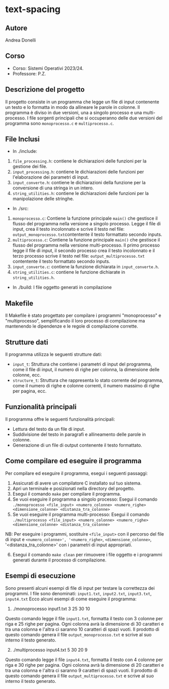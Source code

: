 # text-spacing

## Autore 
Andrea Donelli 

## Corso 
- Corso: Sistemi Operativi 2023/24.
- Professore: P.Z.

## Descrizione del progetto

Il progetto consiste in un programma che legge un file di input contenente un testo e lo formatta in modo da allineare le parole in colonne. 
Il programma è diviso in due versioni, una a singolo processo e una multi-processo. I file sorgenti principali che si occuperanno delle due versioni del programma sono `monoprocesso.c` e `multiprocesso.c`.

## File Inclusi

- In ./include:
1. `file_processing.h`: contiene le dichiarazioni delle funzioni per la gestione dei file.
2. `input_processing.h`: contiene le dichiarazioni delle funzioni per l'elaborazione dei parametri di input.
3. `input_converte.h`: contiene le dichiarazioni della funzione per la conversione di una stringa in un intero.
4. `string_utilities.h`:  contiene le dichiarazioni delle funzioni per la manipolazione delle stringhe.

- In ./src:
1. `monoprocesso.c`: Contiene la funzione principale `main()` che gestisce il flusso del programma nella versione a singolo processo. Legge il file di input, crea il testo incolonnato e scrive il testo nel file: `output_monoprocesso.txt`contentente il testo formattato secondo inputs.
2. `multiprocesso.c`: Contiene la funzione principale `main()` che gestisce il flusso del programma nella versione multi-processo. Il primo processo legge il file di input, il secondo processo crea il testo incolonnato e il terzo processo scrive il testo nel file: `output_multiprocesso.txt` contentente il testo formattato secondo inputs.
3. `input_converte.c`: contiene la funzione dichiarata in `input_converte.h`.
4. `string_utilities.c`: contiene le funzione dichiarate in `string_utilities.h`.

- In ./build:
I file oggetto generati in compilazione

## Makefile
Il Makefile è stato progettato per compilare i programmi "monoprocesso" e  "multiprocesso", semplificando il loro processo di compilazione ma mantenendo le dipendenze e le regole di compilazione corrette.

## Strutture dati

Il programma utilizza le seguenti strutture dati:

- `input_t`: Struttura che contiene i parametri di input del programma, come il file di input, il numero di righe per colonna, la dimensione delle colonne, ecc.
- `structure_t`: Struttura che rappresenta lo stato corrente del programma, come il numero di righe e colonne correnti, il numero massimo di righe per pagina, ecc.

## Funzionalità principali

Il programma offre le seguenti funzionalità principali:

- Lettura del testo da un file di input.
- Suddivisione del testo in paragrafi e allineamento delle parole in colonne.
- Generazione di un file di output contenente il testo formattato.

## Come compilare ed eseguire il programma

Per compilare ed eseguire il programma, esegui i seguenti passaggi:

1. Assicurati di avere un compilatore C installato sul tuo sistema.
2. Apri un terminale e posizionati nella directory del progetto.
3. Esegui il comando `make` per compilare il programma.
4. Se vuoi eseguire il programma a singolo processo:
	Esegui il comando `./monoprocesso <file_input> <numero_colonne> <numero_righe> <dimensione_colonne> <distanza_tra_colonne>` 
5. Se vuoi eseguire il programma multi-processo:
	Esegui il comando `./multiprocesso <file_input> <numero_colonne> <numero_righe> <dimensione_colonne> <distanza_tra_colonne>`

NB: Per eseguire i programmi, sostituire `<file_input>` con il percorso del file di input e `<numero_colonne>', '<numero_righe>`, `<dimensione_colonne>`, '<distanza_tra_colonne>' con i parametri di input appropriati.
 
6. Esegui il comando `make clean` per rimuovere i file oggetto e i programmi generati durante il processo di compilazione.

## Esempi di esecuzione

Sono presenti alcuni esempi di file di input per testare la correttezza dei programmi.
I file sono denominati: `input1.txt`, `input2.txt`, `input3.txt`, `input4.txt`
Ecco alcuni esempi di come eseguire il programma:

1. ./monoprocesso input1.txt 3 25 30 10
	
Questo comando legge il file `input1.txt`, formatta il testo con 3 colonne per riga e 25 righe per pagina. Ogni colonna avrà la dimensione di 30 caratteri e tra una colonna e l'altra ci saranno 10 caratteri di spazi vuoti. Il prodotto di questo comando genera il file `output_monoprocesso.txt` e scrive al suo interno il testo generato.

2. ./multiprocesso input4.txt 5 30 20 9 

Questo comando legge il file `input4.txt`, formatta il testo con 4 colonne per riga e 30 righe per pagina. Ogni colonna avrà la dimensione di 20 caratteri e tra una colonna e l'altra ci saranno 9 caratteri di spazi vuoti. Il prodotto di questo comando genera il file `output_multiprocesso.txt` e scrive al suo interno il testo generato.

